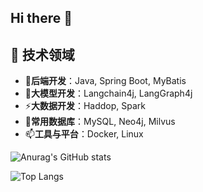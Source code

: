 ## Hi there 👋

## 💼 技术领域
- 🔭**后端开发**：Java, Spring Boot, MyBatis
- 🔭**大模型开发**：Langchain4j, LangGraph4j
- ⚡**大数据开发**：Haddop, Spark
- 🌱**常用数据库**：MySQL, Neo4j, Milvus
- 📫**工具与平台**：Docker, Linux

![Anurag's GitHub stats](https://github-readme-stats.vercel.app/api?username=daydayup-zyn)

![Top Langs](https://github-readme-stats.vercel.app/api/top-langs/?username=daydayup-zyn)
